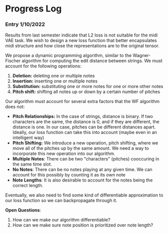 # Progress Log

### Entry 1/10/2022
Results from last semester indicate that L2 loss is not suitable for the midi VAE task. We wish to design a new loss function that better encapsulates midi structure and how close the representations are to the original tensor. 

We propose a dynamic programming algorithm, similar to the Wagner-Fischer algorithm for computing the edit distance between strings. We must account for the following operations: 

1. **Deletion:** deleting one or multiple notes
2. **Insertion:** inserting one or multiple notes
3. **Substitution:** substituting one or more notes for one or more other notes
4. **Pitch shift:** shifting all notes up or down by a certain number of pitches

Our algorithm must account for several extra factors that the WF algorithm does not: 
* **Pitch Relationships:** In the case of strings, distance is binary. If two characters are the same, the distance is 0, and if they are different, the distance is one. In our case, pitches can be different distances apart. Ideally, our loss function can take this into account (maybe even in an intelligent way)
* **Pitch Shifting:** We introduce a new operation, pitch shifting, where we move all of the pitches up by the same amount. We need a way to incorporate this new operation into our algorithm.
* **Multiple Notes**: There can be two "characters" (pitches) cooccuring in the same time slot. 
* **No Notes**: There can be no notes playing at any given time. We can account for this possibly by counting it as its own note
* **Note Lengths**: It is also desirable to account for the notes being the correct length.


Eventually, we also need to find some kind of differentiable approximation to our loss function so we can backpropagate through it. 


**Open Questions**:
1. How can we make our algorithm differentiable? 
2. How can we make sure note position is prioritized over note length? 